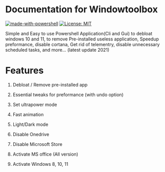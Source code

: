 # Documentation for Windowtoolbox

[![made-with-powershell](https://img.shields.io/badge/PowerShell-1f425f?logo=Powershell)](https://microsoft.com/PowerShell)
[![License: MIT](https://img.shields.io/badge/License-MIT-yellow.svg)](https://opensource.org/licenses/MIT)


Simple and Easy to use Powershell Application(Cli and Gui) to debloat windows 10 and 11, to remove Pre-installed useless application, Speedup preformance, disable cortana, Get rid of telementry, disable unnecessary scheduled tasks, and more... (latest update 2021)


# Features

1. Debloat / Remove pre-installed app <br />
2. Essential tweaks for preformance (with undo option)<br />

3. Set ultrapower mode <br />
4. Fast animation <br />
5. Light/Dark mode <br />
6. Disable Onedrive <br />
7. Disable Microsoft Store <br />

8. Activate MS office (All version) <br />
9. Activate Windows 8, 10, 11 <br />


